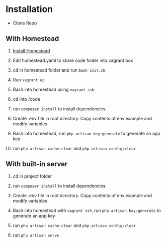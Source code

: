 
# Installation

- Clone Repo

## With Homestead
1. [Install Homestead](https://laravel.com/docs/6.x/homestead)

2. Edit homestead.yaml to share code folder into vagrant box

3. cd in homestead folder and run `bash init.sh`

4. Run `vagrant up`

5. Bash into homestead using `vagrant ssh`

6. cd into /code

7. run `composer install` to install dependencies

8. Create .env file in root directory. Copy contents of env.example and modify variables

9. Bash into homestead, run `php artisan key:generate` to generate an app key

10. run `php artisan cache:clear` and `php artisan config:clear`

## With built-in server
1. cd in project folder

2. run `composer install` to install dependencies

3. Create .env file in root directory. Copy contents of env.example and modify variables

4. Bash into homestead with `vagrant ssh`, run `php artisan key:generate` to generate an app key

5. run `php artisan cache:clear` and `php artisan config:clear`

6. run `php artisan serve`



